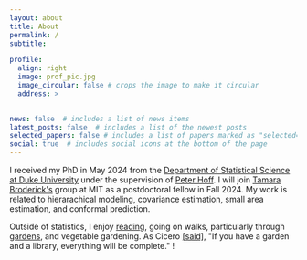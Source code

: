 ```yaml
---
layout: about
title: About
permalink: /
subtitle: 

profile:
  align: right
  image: prof_pic.jpg
  image_circular: false # crops the image to make it circular
  address: >
   

news: false  # includes a list of news items
latest_posts: false  # includes a list of the newest posts
selected_papers: false # includes a list of papers marked as "selected={true}"
social: true  # includes social icons at the bottom of the page
---
```



I received my PhD in May 2024 from the [Department of Statistical Science at Duke University](http://stat.duke.edu) under the supervision of [Peter Hoff](http://pdhoff.github.io). I will join [Tamara Broderick's](https://tamarabroderick.com/) group at MIT as a postdoctoral fellow in Fall 2024.
My work is related to hierarachical modeling, covariance estimation, small area estimation, and conformal prediction.

<!---Broadly, I develop methodology that improves inferential precision in analyses with data obtained from multiple groups. I am particularly interested in developing straightforward methods that are robust to mis-specification without sacrificing usefulness. --->



Outside of statistics, I enjoy [reading](https://www.goodreads.com/user/show/86311097-bets-bersson), going on walks, particularly through [gardens](https://www.instagram.com/bs_fave_flowers/), and vegetable gardening. As Cicero [[said]](https://pages.pomona.edu/~cmc24747/sources/cic_web/cic_fam_9.htm), "If you have a garden and a library, everything will be complete." !
